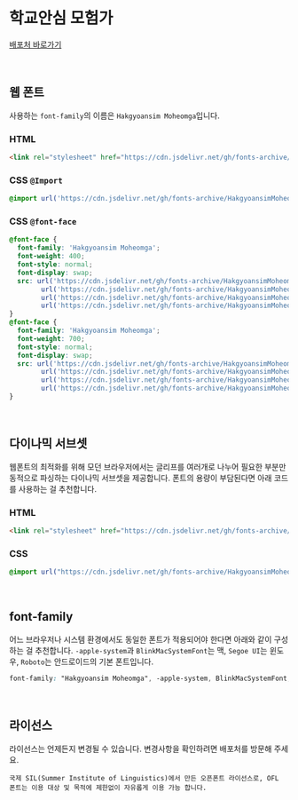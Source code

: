 # 학교안심 모험가

[배포처 바로가기](https://copyright.keris.or.kr/wft/fntDwnldView?fntGrpId=GFT202312110000000000006)

&nbsp;

## 웹 폰트

사용하는 `font-family`의 이름은 `Hakgyoansim Moheomga`입니다.

### HTML

```html
<link rel="stylesheet" href="https://cdn.jsdelivr.net/gh/fonts-archive/HakgyoansimMoheomga/HakgyoansimMoheomga.css" type="text/css"/>
```

### CSS `@Import`

```css
@import url('https://cdn.jsdelivr.net/gh/fonts-archive/HakgyoansimMoheomga/HakgyoansimMoheomga.css');
```

### CSS `@font-face`

```css
@font-face {
  font-family: 'Hakgyoansim Moheomga';
  font-weight: 400;
  font-style: normal;
  font-display: swap;
  src: url('https://cdn.jsdelivr.net/gh/fonts-archive/HakgyoansimMoheomga/HakgyoansimMoheomgaR.woff2') format('woff2'),
        url('https://cdn.jsdelivr.net/gh/fonts-archive/HakgyoansimMoheomga/HakgyoansimMoheomgaR.woff') format('woff'),
        url('https://cdn.jsdelivr.net/gh/fonts-archive/HakgyoansimMoheomga/HakgyoansimMoheomgaR.otf') format('opentype'),
        url('https://cdn.jsdelivr.net/gh/fonts-archive/HakgyoansimMoheomga/HakgyoansimMoheomgaR.ttf') format('truetype');
}
@font-face {
  font-family: 'Hakgyoansim Moheomga';
  font-weight: 700;
  font-style: normal;
  font-display: swap;
  src: url('https://cdn.jsdelivr.net/gh/fonts-archive/HakgyoansimMoheomga/HakgyoansimMoheomgaB.woff2') format('woff2'),
        url('https://cdn.jsdelivr.net/gh/fonts-archive/HakgyoansimMoheomga/HakgyoansimMoheomgaB.woff') format('woff'),
        url('https://cdn.jsdelivr.net/gh/fonts-archive/HakgyoansimMoheomga/HakgyoansimMoheomgaB.otf') format('opentype'),
        url('https://cdn.jsdelivr.net/gh/fonts-archive/HakgyoansimMoheomga/HakgyoansimMoheomgaB.ttf') format('truetype');
}
```

&nbsp;

## 다이나믹 서브셋

웹폰트의 최적화를 위해 모던 브라우저에서는 글리프를 여러개로 나누어 필요한 부분만 동적으로 파싱하는 다이나믹 서브셋을 제공합니다. 폰트의 용량이 부담된다면 아래 코드를 사용하는 걸 추천합니다.

### HTML

```html
<link rel="stylesheet" href="https://cdn.jsdelivr.net/gh/fonts-archive/HakgyoansimMoheomga/subsets/HakgyoansimMoheomga-dynamic-subset.css" type="text/css"/>
```

### CSS

```css
@import url("https://cdn.jsdelivr.net/gh/fonts-archive/HakgyoansimMoheomga/subsets/HakgyoansimMoheomga-dynamic-subset.css");
```

&nbsp;

## font-family

어느 브라우저나 시스템 환경에서도 동일한 폰트가 적용되어야 한다면 아래와 같이 구성하는 걸 추천합니다. `-apple-system`과 `BlinkMacSystemFont`는 맥, `Segoe UI`는 윈도우, `Roboto`는 안드로이드의 기본 폰트입니다.

```css
font-family: "Hakgyoansim Moheomga", -apple-system, BlinkMacSystemFont, "Segoe UI",Roboto, Oxygen, Ubuntu, Cantarell, "Open Sans", "Helvetica Neue", sans-serif;
```

&nbsp;

## 라이선스

라이선스는 언제든지 변경될 수 있습니다. 변경사항을 확인하려면 배포처를 방문해 주세요.

```
국제 SIL(Summer Institute of Linguistics)에서 만든 오픈폰트 라이선스로, OFL 폰트는 이용 대상 및 목적에 제한없이 자유롭게 이용 가능 합니다.
```
